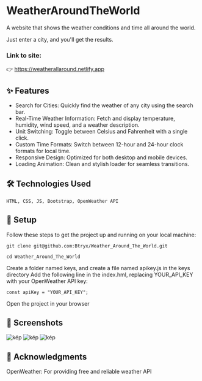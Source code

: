 # WeatherAroundTheWorld
A website that shows the weather conditions and time all around the world.

Just enter a city, and you'll get the results.

### Link to site: 
👉 https://weatherallaround.netlify.app

## ✨ Features

- Search for Cities: Quickly find the weather of any city using the search bar.
- Real-Time Weather Information: Fetch and display temperature, humidity, wind speed, and a weather description.
- Unit Switching: Toggle between Celsius and Fahrenheit with a single click.
- Custom Time Formats: Switch between 12-hour and 24-hour clock formats for local time.
- Responsive Design: Optimized for both desktop and mobile devices.
- Loading Animation: Clean and stylish loader for seamless transitions.



## 🛠️ Technologies Used
    HTML, CSS, JS, Bootstrap, OpenWeather API

## 🚀 Setup

Follow these steps to get the project up and running on your local machine:

    git clone git@github.com:Btryx/Weather_Around_The_World.git

    cd Weather_Around_The_World

Create a folder named keys, and create a file named apikey.js in the keys directory
    Add the following line in the index.hml, replacing YOUR_API_KEY with your OpenWeather API key:

    const apiKey = "YOUR_API_KEY";  

Open the project in your browser


## 📸 Screenshots
![kép](https://github.com/user-attachments/assets/edc6442b-bcbe-416f-bdff-2d6c46cc8484)
![kép](https://github.com/user-attachments/assets/e1eeba22-b583-4d85-b3a4-6214b9e7d31c)
![kép](https://github.com/user-attachments/assets/32bfe428-661c-4d0b-972c-c2c92a41f46e)




## 🙌 Acknowledgments

OpenWeather: For providing free and reliable weather API
